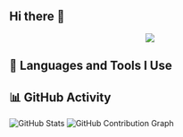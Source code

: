 ## Hi there 👋

<div align="center">
  <img src="./Let’s Code_.jpg"  />
</div>

<h2>🚀 Languages and Tools I Use</h2>

## 📊 GitHub Activity

![GitHub Stats](https://github-readme-stats.vercel.app/api?username=oiiemon9&show_icons=true&theme=tokyonight)
![GitHub Contribution Graph](https://activity-graph.herokuapp.com/graph?username=oiiemon9&bg_color=0d1117&color=00ff7f&line=00ff7f&point=ffffff&hide_border=true)

<!--
**oiiemon9/oiiemon9** is a ✨ _special_ ✨ repository because its `README.md` (this file) appears on your GitHub profile.

Here are some ideas to get you started:

- 🔭 I’m currently working on ...
- 🌱 I’m currently learning ...
- 👯 I’m looking to collaborate on ...
- 🤔 I’m looking for help with ...
- 💬 Ask me about ...
- 📫 How to reach me: ...
- 😄 Pronouns: ...
- ⚡ Fun fact: ...
-->
